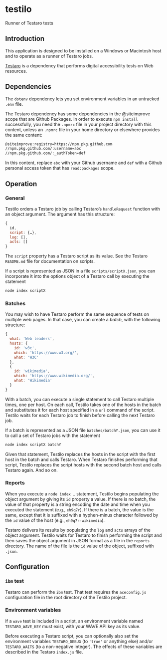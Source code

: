 # testilo
Runner of Testaro tests

## Introduction

This application is designed to be installed on a Windows or Macintosh host and to operate as a runner of Testaro jobs.

[Testaro](https://www.npmjs.com/package/testaro) is a dependency that performs digital accessibility tests on Web resources.

## Dependencies

The `dotenv` dependency lets you set environment variables in an untracked `.env` file.

The Testaro dependency has some dependencies in the @siteimprove scope that are Github Packages. In order to execute `npm install` successfully, you need the `.npmrc` file in your project directory with this content, unless an `.npmrc` file in your home directory or elsewhere provides the same content:

```bash
@siteimprove:registry=https://npm.pkg.github.com
//npm.pkg.github.com/:username=abc
//npm.pkg.github.com/:_authToken=def
```

In this content, replace `abc` with your Github username and `def` with a Github personal access token that has `read:packages` scope.

## Operation

### General

Testilo orders a Testaro job by calling Testaro’s `handleRequest` function with an object argument. The argument has this structure:

```javascript
{
  id,
  script: {…},
  log: [],
  acts: []
}
```

The `script` property has a Testaro script as its value. See the Testaro `README.md` file for documentation on scripts.

If a script is represented as JSON in a file `scripts/scriptX.json`, you can incorporate it into the options object of a Testaro call by executing the statement

```javascript
node index scriptX
```

### Batches

You may wish to have Testaro perform the same sequence of tests on multiple web pages. In that case, you can create a _batch_, with the following structure:

```javascript
{
  what: 'Web leaders',
  hosts: {
    id: 'w3c',
    which: 'https://www.w3.org/',
    what: 'W3C'
  },
  {
    id: 'wikimedia',
    which: 'https://www.wikimedia.org/',
    what: 'Wikimedia'
  }
}
```

With a batch, you can execute a single statement to call Testaro multiple times, one per host. On each call, Testilo takes one of the hosts in the batch and substitutes it for each host specified in a `url` command of the script. Testilo waits for each Testaro job to finish before calling the next Testaro job.

If a batch is represented as a JSON file `batches/batchY.json`, you can use it to call a set of Testaro jobs with the statement

```javascript
node index scriptX batchY
```

Given that statement, Testilo replaces the hosts in the script with the first host in the batch and calls Testaro. When Testaro finishes performing that script, Testilo replaces the script hosts with the second batch host and calls Testaro again. And so on.

### Reports

When you execute a `node index …` statement, Testilo begins populating the object argument by giving its `id` property a value. If there is no batch, the value of that property is a string encoding the date and time when you executed the statement (e.g., `eh9q7r`). If there is a batch, the value is the same, except that it is suffixed with a hyphen-minus character followed by the `id` value of the host (e.g., `eh9q7r-wikimedia`).

Testaro delivers its results by populating the `log` and `acts` arrays of the object argument. Testilo waits for Testaro to finish performing the script and then saves the object argument in JSON format as a file in the `reports` directory. The name of the file is the `id` value of the object, suffixed with `.json`.

## Configuration

### `ibm` test

Testaro can perform the `ibm` test. That test requires the `aceconfig.js` configuration file in the root directory of the Testilo project.

### Environment variables

If a `wave` test is included in a script, an environment variable named `TESTARO_WAVE_KEY` must exist, with your WAVE API key as its value.

Before executing a Testaro script, you can optionally also set the environment variables `TESTARO_DEBUG` (to `'true'` or anything else) and/or `TESTARO_WAITS` (to a non-negative integer). The effects of these variables are described in the Testaro `index.js` file.
